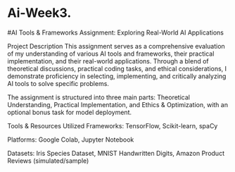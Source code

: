 # Ai-Week3.
#AI Tools & Frameworks Assignment: Exploring Real-World AI Applications

Project Description This assignment serves as a comprehensive evaluation of my understanding of various AI tools and frameworks, their practical implementation, and their real-world applications. Through a blend of theoretical discussions, practical coding tasks, and ethical considerations, I demonstrate proficiency in selecting, implementing, and critically analyzing AI tools to solve specific problems.

The assignment is structured into three main parts: Theoretical Understanding, Practical Implementation, and Ethics & Optimization, with an optional bonus task for model deployment.

Tools & Resources Utilized Frameworks: TensorFlow, Scikit-learn, spaCy

Platforms: Google Colab, Jupyter Notebook

Datasets: Iris Species Dataset, MNIST Handwritten Digits, Amazon Product Reviews (simulated/sample)
